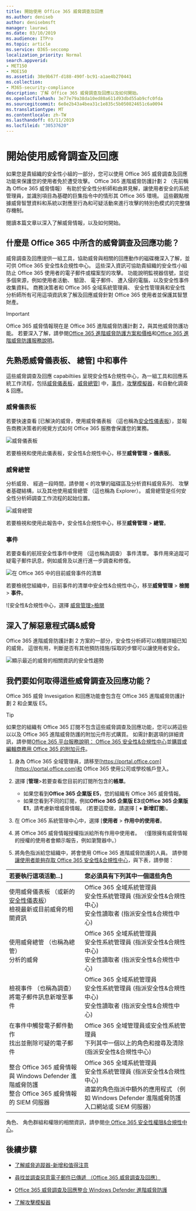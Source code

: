 ```yaml
---
title: 開始使用 Office 365 威脅調查及回應
ms.author: deniseb
author: denisebmsft
manager: laurawi
ms.date: 03/10/2019
ms.audience: ITPro
ms.topic: article
ms.service: O365-seccomp
localization_priority: Normal
search.appverid:
- MET150
- MOE150
ms.assetid: 38e9b67f-d188-490f-bc91-a1ae4b270441
ms.collection:
- M365-security-compliance
description: 了解 Office 365 威脅調查及回應以及如何開始。
ms.openlocfilehash: 3e77e79a38da10ed80a611d93dbd55ab9cfc0fda
ms.sourcegitcommit: 6e8e2b43a4bea31c1e835c5b050824651c6a0094
ms.translationtype: MT
ms.contentlocale: zh-TW
ms.lasthandoff: 03/11/2019
ms.locfileid: "30537620"
---
```

# <a name="get-started-with-threat-investigation-and-response"></a>開始使用威脅調查及回應 

如果您是貴組織的安全性小組的一部分，您可以使用 Office 365 威脅調查及回應功能來保護您的使用者免於遭受攻擊。 Office 365 進階威脅防護計劃 2 （先前稱為 Office 365 威脅情報） 有助於安全性分析師和由昇見解，讓使用者安全的系統管理員，並識別項目為基礎的巨集指令中的情形其 Office 365 環境。 這些觀點根據威脅智慧資料和系統以對應至行為和可疑活動來進行攻擊的特別色模式的完整儲存機制。
  
閱讀本篇文章以深入了解威脅情報，以及如何開始。
  
## <a name="what-are-the-threat-investigation-and-response-capabilities-included-in-office-365"></a>什麼是 Office 365 中所含的威脅調查及回應功能？

威脅調查及回應提供一組工具，協助威脅與相關的回應動作的磁碟機深入了解，並可供 Office 365 安全性&amp;合規性中心。 這些深入資訊可協助貴組織的安全性小組防止 Office 365 使用者的電子郵件或檔案型的攻擊。 功能說明監視器信號，並從多個來源，例如使用者活動、 驗證、 電子郵件、 遭入侵的電腦，以及安全性事件收集資料。 商務決策者和 Office 365 全域系統管理員、 安全性管理員和安全性分析師所有可用這項資訊來了解及回應威脅針對 Office 365 使用者並保護其智慧財產。

> [!IMPORTANT]
> Office 365 威脅情報現在是 Office 365 進階威脅防護計劃 2，與其他威脅防護功能。 若要深入了解，請參閱[Office 365 進階威脅防護方案和價格](https://products.office.com/exchange/advance-threat-protection)和[Office 365 進階威脅防護服務說明](https://docs.microsoft.com/office365/servicedescriptions/office-365-advanced-threat-protection-service-description)。
  
## <a name="get-acquainted-with-the-threat-dashboard-explorer-and-incidents"></a>先熟悉威脅儀表板、 總管] 中和事件

這些威脅調查及回應 capabiltiies 呈現安全性&amp;合規性中心，為一組工具和回應系統工作流程，包括[威脅儀表板](get-started-with-ti.md#dashboard)，[威脅總管](get-started-with-ti.md#explorer)] 中，[事件](get-started-with-ti.md#incidents)，[攻擊模擬器](attack-simulator.md)，和自動化調查 & 回應。
  
### <a name="threat-dashboard"></a>威脅儀表板

若要快速查看 [已解決的威脅，使用威脅儀表板 （這也稱為[安全性儀表板](security-dashboard.md)），並報告商務決策者的視覺方式如何 Office 365 服務會保護您的業務。
  
![威脅儀表板](media/ce013a31-3f80-4d09-bb95-bfb7623b8bc4.png)
  
若要檢視和使用此儀表板，安全性&amp;合規性中心，移至**威脅管理** \> **儀表板**。
  
### <a name="threat-explorer"></a>威脅總管

分析威脅、 經過一段時間，請參閱 < 的攻擊的磁碟區及分析資料威脅系列、 攻擊者基礎結構，以及其他使用威脅總管 （這也稱為 Explorer）。 威脅總管是任何安全性分析師調查工作流程的起始位置。
  
![威脅總管](media/7a7cecee-17f0-4134-bcb8-7cee3f3c3890.png)
  
若要檢視和使用此報告中，安全性&amp;合規性中心，移至**威脅管理** \> **總管**。
  
 ### <a name="incidents"></a>事件

若要查看的航班安全性事件中使用 （這也稱為調查） 事件清單。 事件用來追蹤可疑電子郵件訊息，例如威脅及以進行進一步調查和修復。
  
![在 Office 365 中的目前威脅事件的清單](media/acadd4c7-d2de-4146-aeb8-90cfad805a9c.png)
  
若要檢視您組織中，目前事件的清單中安全性&amp;合規性中心，移至**威脅管理** \> **檢閱** \> **事件**。
  
![安全性&amp;合規性中心，選擇 [威脅管理\>檢閱](media/e0f46454-fa38-40f0-a120-b595614d1d22.png)
  
## <a name="learn-more-about-malware-amp-threats"></a>深入了解惡意程式碼&amp;威脅

Office 365 進階威脅防護計劃 2 方案的一部分，安全性分析師可以檢閱詳細已知的威脅。 這很有用，判斷是否有其他預防措施/採取的步驟可以讓使用者安全。
  
![顯示最近的威脅的相關資訊的安全性趨勢](media/11e7d40d-139b-4c56-8d52-c091c8654151.png) 
  
## <a name="how-do-we-get-these-threat-investigation-and-response-capabilities"></a>我們要如何取得這些威脅調查及回應功能？

Office 365 威脅 Invesigation 和回應功能會包含在 Office 365 進階威脅防護計劃 2 和企業版 E5。 

> [!TIP]
> 如果您的組織有 Office 365 訂閱不包含這些威脅調查及回應功能，您可以將這些以以及 Office 365 進階威脅防護的附加元件形式購買。 如需計劃選項的詳細資訊，請參閱[Office 365 平台服務說明： Office 365 安全性&amp;合規性中心](https://docs.microsoft.com/office365/servicedescriptions/office-365-platform-service-description/office-365-securitycompliance-center)並[購買或編輯商務用 Office 365 的附加元件](https://docs.microsoft.com/office365/admin/subscriptions-and-billing/buy-or-edit-an-add-on)。
  
1. 身為 Office 365 全域管理員，請移至[https://portal.office.com](https://portal.office.com)和 Office 365 使用公司或學校帳戶登入。 
    
2. 選擇 [**管理**\>若要查看您目前的訂閱所包含的**帳單**。 
    - 如果您看到**Office 365 企業版 E5**，您的組織有 Office 365 威脅情報。 
    - 如果您看到不同的訂閱，例如**Office 365 企業版 E3**或**Office 365 企業版 E1**，請考慮新增威脅情報。 (若要這麼做，請選擇 [ **+ 新增訂閱**)。
    
3. 在 Office 365 系統管理中心中，選擇 [**使用者** \> **作用中的使用者**。
    
5. 將 Office 365 威脅情報授權指派給所有作用中使用者。 （僅限擁有威脅情報的授權的使用者會顯示報告，例如瀏覽器中。）
    
6. 將角色指派給您組織中，將會使用 Office 365 進階威脅防護的人員。 請參閱[讓使用者能夠存取 Office 365 安全性&amp;合規性中心](grant-access-to-the-security-and-compliance-center.md)，與下表，請參閱：<br/>

  |**若要執行這項活動...]** <br/> |**您必須具有下列其中一個這些角色** <br/> |  
  |:-----|:-----|
  |使用威脅儀表板 （或新的[安全性儀表板](security-dashboard.md)）<br/> 檢視最新或目前威脅的相關資訊  <br/> |Office 365 全域系統管理員  <br/> 安全性系統管理員 (指派安全性&amp;合規性中心)  <br/> 安全性讀取者 (指派安全性&amp;合規性中心)  <br/> |
  |使用威脅總管 （也稱為總管）  <br/> 分析的威脅  <br/> |Office 365 全域系統管理員  <br/> 安全性系統管理員 (指派安全性&amp;合規性中心)  <br/> 安全性讀取者 (指派安全性&amp;合規性中心)  <br/> |
  |檢視事件 （也稱為調查） <br/> 將電子郵件訊息新增至事件  <br/> |Office 365 全域系統管理員  <br/> 安全性系統管理員 (指派安全性&amp;合規性中心)  <br/> 安全性讀取者 (指派安全性&amp;合規性中心)  <br/> |
  |在事件中觸發電子郵件動作  <br/> 找出並刪除可疑的電子郵件  <br/> |Office 365 全域管理員或安全性系統管理員  <br/> 下列其中一個以上的角色和搜尋及清除 (指派安全性&amp;合規性中心)  <br/> |
  |整合 Office 365 威脅情報與 Windows Defender 進階威脅防護  <br/> 整合 Office 365 威脅情報的 SIEM 伺服器  <br/> |Office 365 全域系統管理員  <br/> 安全性系統管理員 (指派安全性&amp;合規性中心)  <br/> 適當的角色指派中額外的應用程式 （例如 Windows Defender 進階威脅防護入口網站或 SIEM 伺服器）  <br/> |
   
角色、 角色群組和權限的相關資訊，請參閱[中 Office 365 安全性權限&amp;合規性中心](permissions-in-the-security-and-compliance-center.md)。
    
## <a name="next-steps"></a>後續步驟

- [了解威脅追蹤器-新增和值得注意](threat-trackers.md)
    
- [尋找並調查惡意電子郵件已傳遞 （Office 365 威脅調查及回應）](investigate-malicious-email-that-was-delivered.md)
    
- [Office 365 威脅調查及回應整合 Windows Defender 進階威脅防護](integrate-office-365-ti-with-wdatp.md)
    
- [了解攻擊模擬器](attack-simulator.md)
  

